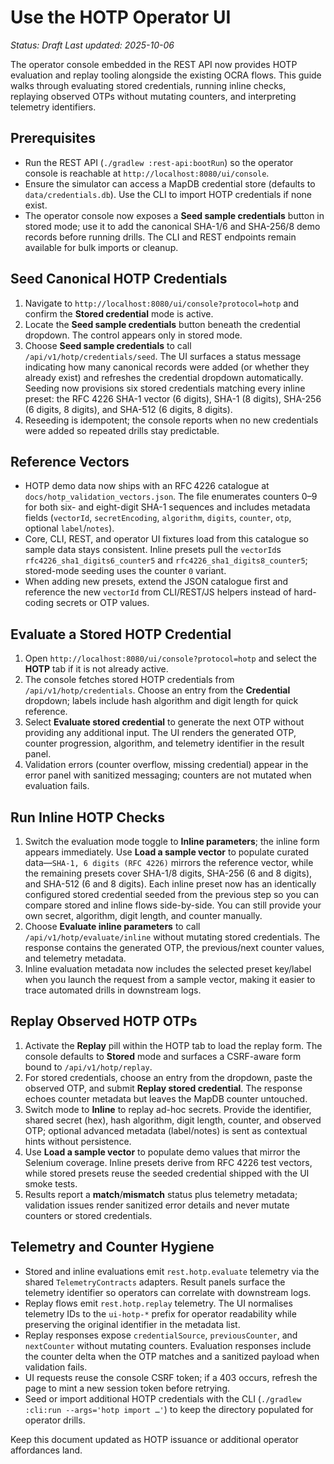 # Use the HOTP Operator UI

_Status: Draft_
_Last updated: 2025-10-06_

The operator console embedded in the REST API now provides HOTP evaluation and replay tooling alongside the existing OCRA flows. This guide walks through evaluating stored credentials, running inline checks, replaying observed OTPs without mutating counters, and interpreting telemetry identifiers.

## Prerequisites
- Run the REST API (`./gradlew :rest-api:bootRun`) so the operator console is reachable at `http://localhost:8080/ui/console`.
- Ensure the simulator can access a MapDB credential store (defaults to `data/credentials.db`). Use the CLI to import HOTP credentials if none exist.
- The operator console now exposes a **Seed sample credentials** button in stored mode; use it to add the canonical SHA-1/6 and SHA-256/8 demo records before running drills. The CLI and REST endpoints remain available for bulk imports or cleanup.

## Seed Canonical HOTP Credentials
1. Navigate to `http://localhost:8080/ui/console?protocol=hotp` and confirm the **Stored credential** mode is active.
2. Locate the **Seed sample credentials** button beneath the credential dropdown. The control appears only in stored mode.
3. Choose **Seed sample credentials** to call `/api/v1/hotp/credentials/seed`. The UI surfaces a status message indicating how many canonical records were added (or whether they already exist) and refreshes the credential dropdown automatically. Seeding now provisions six stored credentials matching every inline preset: the RFC 4226 SHA-1 vector (6 digits), SHA-1 (8 digits), SHA-256 (6 digits, 8 digits), and SHA-512 (6 digits, 8 digits).
4. Reseeding is idempotent; the console reports when no new credentials were added so repeated drills stay predictable.

## Reference Vectors
- HOTP demo data now ships with an RFC 4226 catalogue at `docs/hotp_validation_vectors.json`. The file enumerates counters 0–9 for both six- and eight-digit SHA-1 sequences and includes metadata fields (`vectorId`, `secretEncoding`, `algorithm`, `digits`, `counter`, `otp`, optional `label`/`notes`).
- Core, CLI, REST, and operator UI fixtures load from this catalogue so sample data stays consistent. Inline presets pull the `vectorId`s `rfc4226_sha1_digits6_counter5` and `rfc4226_sha1_digits8_counter5`; stored-mode seeding uses the counter `0` variant.
- When adding new presets, extend the JSON catalogue first and reference the new `vectorId` from CLI/REST/JS helpers instead of hard-coding secrets or OTP values.

## Evaluate a Stored HOTP Credential
1. Open `http://localhost:8080/ui/console?protocol=hotp` and select the **HOTP** tab if it is not already active.
2. The console fetches stored HOTP credentials from `/api/v1/hotp/credentials`. Choose an entry from the **Credential** dropdown; labels include hash algorithm and digit length for quick reference.
3. Select **Evaluate stored credential** to generate the next OTP without providing any additional input. The UI renders the generated OTP, counter progression, algorithm, and telemetry identifier in the result panel.
4. Validation errors (counter overflow, missing credential) appear in the error panel with sanitized messaging; counters are not mutated when evaluation fails.

## Run Inline HOTP Checks
1. Switch the evaluation mode toggle to **Inline parameters**; the inline form appears immediately. Use **Load a sample vector** to populate curated data—`SHA-1, 6 digits (RFC 4226)` mirrors the reference vector, while the remaining presets cover SHA-1/8 digits, SHA-256 (6 and 8 digits), and SHA-512 (6 and 8 digits). Each inline preset now has an identically configured stored credential seeded from the previous step so you can compare stored and inline flows side-by-side. You can still provide your own secret, algorithm, digit length, and counter manually.
2. Choose **Evaluate inline parameters** to call `/api/v1/hotp/evaluate/inline` without mutating stored credentials. The response contains the generated OTP, the previous/next counter values, and telemetry metadata.
3. Inline evaluation metadata now includes the selected preset key/label when you launch the request from a sample vector, making it easier to trace automated drills in downstream logs.

## Replay Observed HOTP OTPs
1. Activate the **Replay** pill within the HOTP tab to load the replay form. The console defaults to **Stored** mode and surfaces a CSRF-aware form bound to `/api/v1/hotp/replay`.
2. For stored credentials, choose an entry from the dropdown, paste the observed OTP, and submit **Replay stored credential**. The response echoes counter metadata but leaves the MapDB counter untouched.
3. Switch mode to **Inline** to replay ad-hoc secrets. Provide the identifier, shared secret (hex), hash algorithm, digit length, counter, and observed OTP; optional advanced metadata (label/notes) is sent as contextual hints without persistence.
4. Use **Load a sample vector** to populate demo values that mirror the Selenium coverage. Inline presets derive from RFC 4226 test vectors, while stored presets reuse the seeded credential shipped with the UI smoke tests.
5. Results report a **match**/**mismatch** status plus telemetry metadata; validation issues render sanitized error details and never mutate counters or stored credentials.

## Telemetry and Counter Hygiene
- Stored and inline evaluations emit `rest.hotp.evaluate` telemetry via the shared `TelemetryContracts` adapters. Result panels surface the telemetry identifier so operators can correlate with downstream logs.
- Replay flows emit `rest.hotp.replay` telemetry. The UI normalises telemetry IDs to the `ui-hotp-*` prefix for operator readability while preserving the original identifier in the metadata list.
- Replay responses expose `credentialSource`, `previousCounter`, and `nextCounter` without mutating counters. Evaluation responses include the counter delta when the OTP matches and a sanitized payload when validation fails.
- UI requests reuse the console CSRF token; if a 403 occurs, refresh the page to mint a new session token before retrying.
- Seed or import additional HOTP credentials with the CLI (`./gradlew :cli:run --args='hotp import …'`) to keep the directory populated for operator drills.

Keep this document updated as HOTP issuance or additional operator affordances land.
